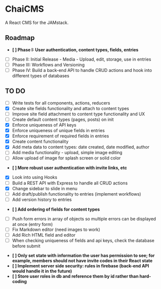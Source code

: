 # ChaiCMS

A React CMS for the JAMstack.

## Roadmap

- **[ ] Phase I: User authentication, content types, fields, entries**
- [ ] Phase II: Initial Release - Media - Upload, edit, storage, use in entries
- [ ] Phase III: Workflows and Versioning
- [ ] Phase IV: Build a back-end API to handle CRUD actions and hook into different types of databases

## TO DO

- [ ] Write tests for all components, actions, reducers
- [x] Create site fields functionality and attach to content types
- [ ] Improve site field attachment to content type functionality and UX
- [ ] Create default content types (pages, posts) on init
- [x] Enforce uniqueness of API keys
- [x] Enforce uniqueness of unique fields in entries
- [x] Enforce requirement of required fields in entries
- [x] Create content functionality
- [x] Add meta data to content types: date created, date modified, author
- [ ] Add media functionality - upload, simple image editing
- [ ] Allow upload of image for splash screen or solid color
- **[ ] More robust user authentication with invite links, etc**
- [x] Look into using Hooks
- [ ] Build a REST API with Express to handle all CRUD actions
- [x] Change sidebar to slide in menu
- [ ] Add draft/publish functionality to entries (implement workflows)
- [ ] Add version history to entries
- **[ ] Add ordering of fields for content types**
- [ ] Push form errors in array of objects so multiple errors can be displayed at once (entry form)
- [ ] Fix Markdown editor (need images to work)
- [ ] Add Rich HTML field and editor
- [ ] When checking uniqueness of fields and api keys, check the database before submit
- **[ ] Only set state with information the user has permission to see; for example, members should not have invite codes in their React state**
- **[ ] Implement server side security: rules in firebase (back-end API would handle it in the future)**
- **[ ] Store user roles in db and reference them by id rather than hard-coding**
